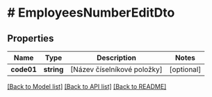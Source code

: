 # # EmployeesNumberEditDto

## Properties

Name | Type | Description | Notes
------------ | ------------- | ------------- | -------------
**code01** | **string** | [Název číselníkové položky] | [optional]

[[Back to Model list]](../../README.md#models) [[Back to API list]](../../README.md#endpoints) [[Back to README]](../../README.md)

